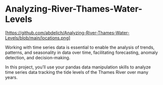 # Analyzing-River-Thames-Water-Levels

[https://github.com/abdelich/Analyzing-River-Thames-Water-Levels/blob/main/locations.png]

Working with time series data is essential to enable the analysis of trends, patterns, and seasonality in data over time, facilitating forecasting, anomaly detection, and decision-making.


In this project, you’ll use your pandas data manipulation skills to analyze time series data tracking the tide levels of the Thames River over many years.
